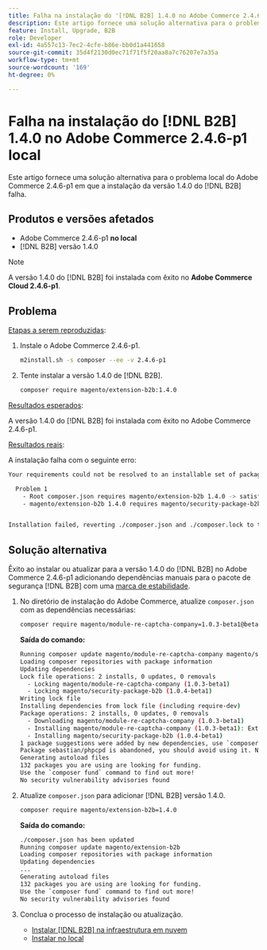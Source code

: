 ```yaml
---
title: Falha na instalação do '[!DNL B2B] 1.4.0 no Adobe Commerce 2.4.6-p1 local'
description: Este artigo fornece uma solução alternativa para o problema local do Adobe Commerce 2.4.6-p1 em que a instalação da  [!DNL B2B] versão 1.4.0 falha.
feature: Install, Upgrade, B2B
role: Developer
exl-id: 4a557c13-7ec2-4cfe-b86e-bb0d1a441658
source-git-commit: 35d4f2130d0ec71f71f5f20aa8a7c76207e7a35a
workflow-type: tm+mt
source-wordcount: '169'
ht-degree: 0%

---
```


# Falha na instalação do [!DNL B2B] 1.4.0 no Adobe Commerce 2.4.6-p1 local

Este artigo fornece uma solução alternativa para o problema local do Adobe Commerce 2.4.6-p1 em que a instalação da versão 1.4.0 do [!DNL B2B] falha.

## Produtos e versões afetados

* Adobe Commerce 2.4.6-p1 **no local**
* [!DNL B2B] versão 1.4.0

>[!NOTE]
>
>A versão 1.4.0 do [!DNL B2B] foi instalada com êxito no **Adobe Commerce Cloud 2.4.6-p1**.

## Problema

<u>Etapas a serem reproduzidas</u>:

1. Instale o Adobe Commerce 2.4.6-p1.

   ```bash
   m2install.sh -s composer --ee -v 2.4.6-p1
   ```

1. Tente instalar a versão 1.4.0 de [!DNL B2B].

   ```bash
   composer require magento/extension-b2b:1.4.0
   ```

<u>Resultados esperados</u>:

A versão 1.4.0 do [!DNL B2B] foi instalada com êxito no Adobe Commerce 2.4.6-p1.

<u>Resultados reais</u>:

A instalação falha com o seguinte erro:

```bash
Your requirements could not be resolved to an installable set of packages.

  Problem 1
    - Root composer.json requires magento/extension-b2b 1.4.0 -> satisfiable by magento/extension-b2b[1.4.0].
    - magento/extension-b2b 1.4.0 requires magento/security-package-b2b 1.0.4-beta1 -> found magento/security-package-b2b[1.0.4-beta1] but it does not match your minimum-stability.


Installation failed, reverting ./composer.json and ./composer.lock to their original content.
```

## Solução alternativa

Êxito ao instalar ou atualizar para a versão 1.4.0 do [!DNL B2B] no Adobe Commerce 2.4.6-p1 adicionando dependências manuais para o pacote de segurança [!DNL B2B] com uma [marca de estabilidade](https://getcomposer.org/doc/04-schema.md#package-links).

1. No diretório de instalação do Adobe Commerce, atualize `composer.json` com as dependências necessárias:

   ```bash
   composer require magento/module-re-captcha-company=1.0.3-beta1@beta magento/security-package-b2b=1.0.4-beta1@beta
   ```

   **Saída do comando:**

   ```bash
   Running composer update magento/module-re-captcha-company magento/security-package-b2b
   Loading composer repositories with package information
   Updating dependencies
   Lock file operations: 2 installs, 0 updates, 0 removals
     - Locking magento/module-re-captcha-company (1.0.3-beta1)
     - Locking magento/security-package-b2b (1.0.4-beta1)
   Writing lock file
   Installing dependencies from lock file (including require-dev)
   Package operations: 2 installs, 0 updates, 0 removals
     - Downloading magento/module-re-captcha-company (1.0.3-beta1)
     - Installing magento/module-re-captcha-company (1.0.3-beta1): Extracting archive
     - Installing magento/security-package-b2b (1.0.4-beta1)
   1 package suggestions were added by new dependencies, use `composer suggest` to see details.
   Package sebastian/phpcpd is abandoned, you should avoid using it. No replacement was suggested.
   Generating autoload files
   132 packages you are using are looking for funding.
   Use the `composer fund` command to find out more!
   No security vulnerability advisories found
   ```

1. Atualize `composer.json` para adicionar [!DNL B2B] versão 1.4.0.

   ```bash
   composer require magento/extension-b2b=1.4.0
   ```

   **Saída do comando:**

   ```bash
   ./composer.json has been updated
   Running composer update magento/extension-b2b
   Loading composer repositories with package information
   Updating dependencies
   ...
   Generating autoload files
   132 packages you are using are looking for funding.
   Use the `composer fund` command to find out more!
   No security vulnerability advisories found
   ```

1. Conclua o processo de instalação ou atualização.

   * [Instalar [!DNL B2B] na infraestrutura em nuvem](https://experienceleague.adobe.com/docs/commerce-cloud-service/user-guide/configure-store/b2b-module.html)
   * [Instalar no local](https://experienceleague.adobe.com/docs/commerce-admin/b2b/install.html)

